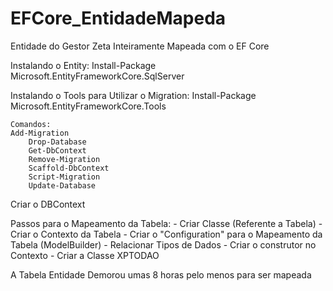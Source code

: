 # EFCore_EntidadeMapeda
Entidade do Gestor Zeta Inteiramente Mapeada com o EF Core

Instalando o Entity:
	Install-Package Microsoft.EntityFrameworkCore.SqlServer

Instalando o Tools para Utilizar o Migration:
	Install-Package Microsoft.EntityFrameworkCore.Tools
	
	Comandos:
	Add-Migration
    	Drop-Database
    	Get-DbContext
    	Remove-Migration
    	Scaffold-DbContext
    	Script-Migration
    	Update-Database


Criar o DBContext


Passos para o Mapeamento da Tabela:
	- Criar Classe (Referente a Tabela)
	- Criar o Contexto da Tabela
	- Criar o "Configuration" para o Mapeamento da Tabela (ModelBuilder) - Relacionar  Tipos de Dados
	- Criar o construtor no Contexto
	- Criar a Classe XPTODAO 

A Tabela Entidade Demorou umas 8 horas pelo menos para ser mapeada



